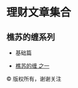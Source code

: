 # 理财文章集合

## 樵苏的缠系列

* 基础篇
- [樵苏的缠 之一](https://github.com/qiaosu/finance-articles/issues/1) 

©️ 版权所有，谢谢关注
